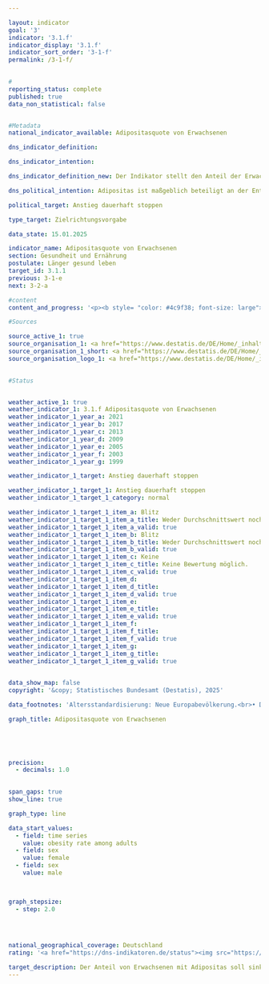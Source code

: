 ```yaml
---

layout: indicator        
goal: '3'        
indicator: '3.1.f'        
indicator_display: '3.1.f'        
indicator_sort_order: '3-1-f'        
permalink: /3-1-f/        
        

#
reporting_status: complete        
published: true        
data_non_statistical: false        


#Metadata        
national_indicator_available: Adipositasquote von Erwachsenen        

dns_indicator_definition:         

dns_indicator_intention:         

dns_indicator_definition_new: Der Indikator stellt den Anteil der Erwachsenen (ab 18&nbsp;Jahren) mit Adipositas an allen Personen derselben Altersgruppe (in Prozent) dar. Als adipös gelten dabei &#8209; der Klassifikation der Weltgesundheitsorganisation (<abbr title="World Health Organization (Weltgesundheitsorganisation)" tabindex="0">WHO</abbr>) folgend &#8209; Personen, deren Body-Mass-Index (<abbr title="Body Mass Index" tabindex="0">BMI</abbr>), der sich aus dem Verhältnis von Körpergewicht zum Quadrat der Körpergröße berechnet, größer/gleich 30&nbsp;ist.        

dns_political_intention: Adipositas ist maßgeblich beteiligt an der Entstehung von Zivilisationskrankheiten wie Herz-Kreislauf-Erkrankungen, Diabetes oder Gelenkschäden. Neben den gesundheitlichen Folgen wirkt sich Adipositas auch in volkswirtschaftlicher und sozialer Hinsicht belastend aus.        

political_target: Anstieg dauerhaft stoppen        

type_target: Zielrichtungsvorgabe        

data_state: 15.01.2025        

indicator_name: Adipositasquote von Erwachsenen        
section: Gesundheit und Ernährung        
postulate: Länger gesund leben        
target_id: 3.1.1        
previous: 3-1-e        
next: 3-2-a        

#content         
content_and_progress: '<p><b style= "color: #4c9f38; font-size: large">3.1.f Adipositasquote von Erwachsenen</b><br><br>Der Body-Mass-Index (<abbr title="Body Mass Index" tabindex="0">BMI</abbr>) dient als Richtwert zur Einschätzung von Übergewicht und insbesondere Adipositas. Er berechnet sich aus dem Verhältnis des Körpergewichts zum Quadrat der Körpergröße (in der Einheit <abbr title="Kilogramm pro Quadratmeter" tabindex="0">kg/m²</abbr>). Dabei bleiben individuelle Unterschiede im Körperbau, alters- und geschlechtsspezifische Merkmale sowie die Zusammensetzung der Körpermasse unberücksichtigt. Nach der Klassifikation der Weltgesundheitsorganisation (<abbr title="World Health Organization (Weltgesundheitsorganisation)" tabindex="0">WHO</abbr>) gelten Personen mit einem <abbr title="Body Mass Index" tabindex="0">BMI</abbr> ab 25&nbsp;als übergewichtig und ab einem <abbr title="Body Mass Index" tabindex="0">BMI</abbr> von 30&nbsp;als adipös.<br><br>Die Datengrundlage des Indikators bilden Angaben zu Körpergewicht und Körpergröße, die alle vier Jahre freiwillig im Rahmen des Mikrozensus bei 1&nbsp;% der Gesamtbevölkerung erhoben werden. Bei Selbstauskünften&nbsp;–&nbsp;wie im Mikrozensus&nbsp;–&nbsp;wird das Körpergewicht im Vergleich zu gemessenen Werten häufig unterschätzt, während die Körpergröße tendenziell überschätzt wird. Daher ist davon auszugehen, dass der daraus berechnete <abbr title="Body Mass Index" tabindex="0">BMI</abbr> in der Regel niedriger ausfällt als der Wert auf Basis von Messdaten.<br><br>Zur Vergleichbarkeit von Daten aus unterschiedlichen Jahren und Regionen sowie zur Vermeidung altersstruktureller Verzerrungen wurden die Ergebnisse altersstandardisiert auf Grundlage der neuen Europäischen Standardbevölkerung berechnet.<br><br>Im Jahr 2021&nbsp;waren 15,4&nbsp;% der Bevölkerung ab 18&nbsp;Jahren adipös. Der Anteil adipöser Männer lag mit 17,3&nbsp;% über dem der Frauen, von denen 13,3&nbsp;% betroffen waren. Im Jahr 1999&nbsp;lag der Anteil noch bei 10,7&nbsp;%. Auch damals waren Frauen (10,2&nbsp;%) etwas seltener von Adipositas betroffen als Männer (11,1&nbsp;%). Die Adipositasquote bei Erwachsenen ist somit gestiegen und entwickelt sich entgegen dem politisch festgelegten Ziel der Deutschen Nachhaltigkeitsstrategie.<br><br>Weitere 33,6&nbsp;% der Bevölkerung ab 18&nbsp;Jahren wiesen im Jahr 2021&nbsp;einen <abbr title="Body Mass Index" tabindex="0">BMI</abbr> zwischen 25&nbsp;und unter 30&nbsp;auf. Insgesamt galten damit 49&nbsp;% der Erwachsenen als übergewichtig (<abbr title="Body Mass Index" tabindex="0">BMI</abbr> ab 25). Der Anteil übergewichtiger Frauen lag mit 38,7&nbsp;% deutlich unter dem der Männer, von denen 58,5&nbsp;% betroffen waren.<br><br>Der Anteil adipöser Personen steigt mit zunehmendem Lebensalter und nimmt erst im höheren Alter wieder ab. Im Jahr 2021&nbsp;waren 5,3&nbsp;% der 20- bis unter 25-jährigen Frauen adipös. In der Altersgruppe der 30- bis unter 35-Jährigen lag der Anteil bereits bei 12,3&nbsp;%. Den höchsten Wert bei den Frauen verzeichnete die Altersgruppe der 70- bis unter 75-Jährigen mit 20,1&nbsp;%. Bei den Männern lag die Adipositasquote in allen Altersgruppen unter 75&nbsp;Jahren über der der gleichaltrigen Frauen. Die höchsten Werte wurden bei den 45- bis unter 50-Jährigen sowie bei den 60- bis unter 65-Jährigen mit jeweils 23,5&nbsp;% verzeichnet. In der Altersgruppe ab 75&nbsp;Jahren waren Frauen (16,3&nbsp;%) und Männer (16,1&nbsp;%) nahezu gleich häufig adipös.</p>'                

#Sources        

source_active_1: true
source_organisation_1: <a href="https://www.destatis.de/DE/Home/_inhalt.html" target="_blank">Statistisches Bundesamt</a>
source_organisation_1_short: <a href="https://www.destatis.de/DE/Home/_inhalt.html" target="_blank">Statistisches Bundesamt</a>
source_organisation_logo_1: <a href="https://www.destatis.de/DE/Home/_inhalt.html" target="_blank"><img src="https://dns-indikatoren.de/public/OrgImgDe/destatis.png" alt="Statistisches Bundesamt" title=" Klicken Sie hier um zur Homepage der Organisation Statistisches Bundesamt zu gelangen." style="height:60px; width:148px; border:transparent"/></a>
        

#Status        


weather_active_1: true
weather_indicator_1: 3.1.f Adipositasquote von Erwachsenen
weather_indicator_1_year_a: 2021
weather_indicator_1_year_b: 2017
weather_indicator_1_year_c: 2013
weather_indicator_1_year_d: 2009
weather_indicator_1_year_e: 2005
weather_indicator_1_year_f: 2003
weather_indicator_1_year_g: 1999

weather_indicator_1_target: Anstieg dauerhaft stoppen

weather_indicator_1_target_1: Anstieg dauerhaft stoppen
weather_indicator_1_target_1_category: normal

weather_indicator_1_target_1_item_a: Blitz
weather_indicator_1_target_1_item_a_title: Weder Durchschnittswert noch die vorherige Veränderung deuten in 2021 in die richtige Richtung.
weather_indicator_1_target_1_item_a_valid: true
weather_indicator_1_target_1_item_b: Blitz
weather_indicator_1_target_1_item_b_title: Weder Durchschnittswert noch die vorherige Veränderung deuten in 2017 in die richtige Richtung.
weather_indicator_1_target_1_item_b_valid: true
weather_indicator_1_target_1_item_c: Keine
weather_indicator_1_target_1_item_c_title: Keine Bewertung möglich.
weather_indicator_1_target_1_item_c_valid: true
weather_indicator_1_target_1_item_d: 
weather_indicator_1_target_1_item_d_title: 
weather_indicator_1_target_1_item_d_valid: true
weather_indicator_1_target_1_item_e: 
weather_indicator_1_target_1_item_e_title: 
weather_indicator_1_target_1_item_e_valid: true
weather_indicator_1_target_1_item_f: 
weather_indicator_1_target_1_item_f_title: 
weather_indicator_1_target_1_item_f_valid: true
weather_indicator_1_target_1_item_g: 
weather_indicator_1_target_1_item_g_title: 
weather_indicator_1_target_1_item_g_valid: true        
        

data_show_map: false        
copyright: '&copy; Statistisches Bundesamt (Destatis), 2025'        

data_footnotes: 'Altersstandardisierung: Neue Europabevölkerung.<br>• Die Daten basieren auf einer Sonderauswertung und sind nicht öffentlich zugänglich.<br>• Die nächste Datenaktualisierung (Berichtsjahr 2025) ist im Laufe des Jahres 2026&nbsp;geplant.'        

graph_title: Adipositasquote von Erwachsenen        

        

        

precision: 
  - decimals: 1.0
            

span_gaps: true        
show_line: true        

graph_type: line                

data_start_values: 
  - field: time series
    value: obesity rate among adults
  - field: sex
    value: female
  - field: sex
    value: male        

        

graph_stepsize: 
  - step: 2.0
            

                        

national_geographical_coverage: Deutschland                
rating: '<a href="https://dns-indikatoren.de/status"><img src="https://sdg-indikatoren.de/public/Wettersymbole/Blitz.png" title="Weder Durchschnittswert noch die vorherige Veränderung deuten in 2021 in die richtige Richtung." alt="Wettersymbol Blitz"/></a>'        

target_description: Der Anteil von Erwachsenen mit Adipositas soll sinken oder konstant bleiben.<br><br>Ausgehend von der Zielformulierung wurde das politisch festgelegte Ziel von Indikator 3.1.f weder im letzten Jahr 2021, noch im Durchschnitt der letzten sechs Jahre erreicht, sodass der Indikator für das Jahr 2021&nbsp;mit „Gewitter“ bewertet wird.        
---
```



